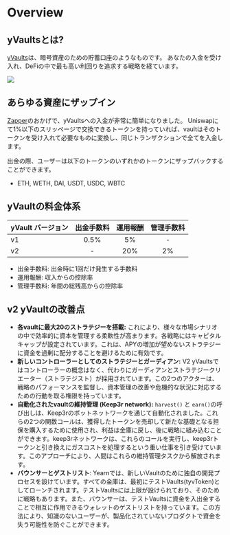 # Overview

## yVaultsとは?

[yVaults](https://yearn.finance/vaults)は、暗号資産のための貯蓄口座のようなものです。
あなたの入金を受け入れ、DeFiの中で最も高い利回りを追求する戦略を経ています。

![](https://i.imgur.com/yXnJqsn.png)

## あらゆる資産にザップイン

[Zapper](https://zapper.fi/)のおかげで、yVaultsへの入金が非常に簡単になりました。
Uniswapにて1%以下のスリッページで交換できるトークンを持っていれば、vaultはそのトークンを受け入れて必要なものに変換し、同じトランザクションで全てを入金します。

出金の際、ユーザーは以下のトークンのいずれかのトークンにザップバックすることができます。
- ETH, WETH, DAI, USDT, USDC, WBTC

## yVaultの料金体系

|yVault バージョン|出金手数料|運用報酬|管理手数料|
|--------------|:-----------:|:-------------:|:------------:|
|v1|0.5%|5%|-|
|v2|-|20%|2%|

- 出金手数料: 出金時に1回だけ発生する手数料
- 運用報酬: 収入からの控除率
- 管理手数料: 年間の総残高からの控除率

## v2 yVaultの改善点

- **各vaultに最大20のストラテジーを搭載:** これにより、様々な市場シナリオの中で効率的に資本を管理する柔軟性が高まります。各戦略にはキャピタルキャップが設定されています。これは、APYの増加が望めないストラテジーに資金を過剰に配分することを避けるために有効です。
- **新しいコントローラーとしてのストラテジーとガーディアン:** V2 yVaultsではコントローラーの概念はなく、代わりにガーディアンとストラテジークリエーター（ストラテジスト）が採用されています。この2つのアクターは、戦略のパフォーマンスを監督し、資本管理の改善や危機的な状況に対応するための行動を取る権限を持っています。
- **自動化されたvaultの維持管理 \(Keep3r network\):** `harvest()` と `earn()`の呼び出しは、Keep3rのボットネットワークを通じて自動化されました。これらの2つの関数コールは、獲得したトークンを売却して新たな基礎となる担保を購入するために使用され、利益は金庫に戻し、後に戦略に組み込むことができます。keep3rネットワークは、これらのコールを実行し、keep3rトークンと引き換えにガスコストを処理するという重い仕事を引き受けています。このアプローチにより、人間はこれらの維持管理タスクから解放されます。
- **バウンサーとゲストリスト**: Yearnでは、新しいVaultのために独自の開発プロセスを設けています。すべての金庫は、最初にテストVaults(tyvToken\)としてローンチされます。テストVaultsには上限が設けられており、そのために戦略もあります。また、バウンサーは、テストVaultsに資金を入出金することで相互に作用できるウォレットのゲストリストを持っています。この方法により、知識のないユーザーが、製品化されていないプロダクトで資金を失う可能性を防ぐことができます。
